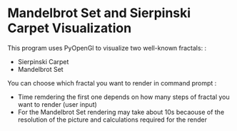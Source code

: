 # Mandelbrot Set and Sierpinski Carpet Visualization

This program uses PyOpenGl to visualize two well-known fractals:
: 
  - Sierpinski Carpet
  - Mandelbrot Set

You can choose which fractal you want to render in command prompt
: 
  - Time remdering the first one depends on how many steps of fractal you want to render (user input)
  - For the Mandelbrot Set rendering may take about 10s becaouse of the resolution of the picture and calculations required for the render
